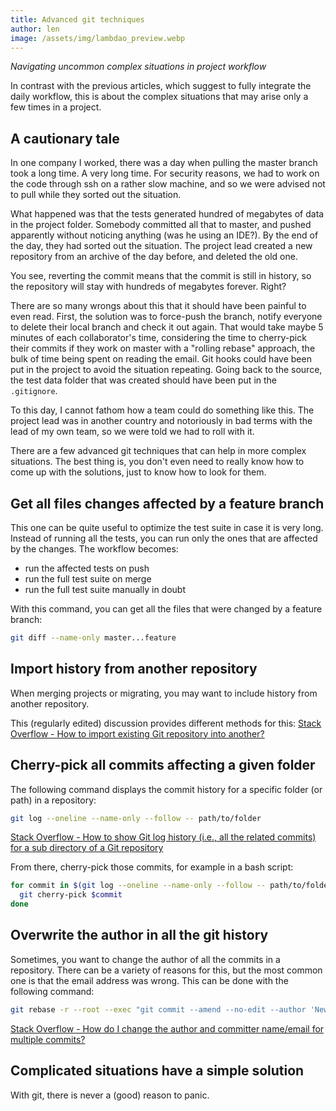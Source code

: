 ```yaml
---
title: Advanced git techniques
author: len
image: /assets/img/lambdao_preview.webp
---
```


<!-- Complex situations may require advanced knowledge, but  techniques, but_ -->
_Navigating uncommon complex situations in project workflow_

In contrast with the previous articles, which suggest to fully integrate the daily workflow, this is about the complex situations that may arise only a few times in a project.

## A cautionary tale

In one company I worked, there was a day when pulling the master branch took a long time.
A very long time.
For security reasons, we had to work on the code through ssh on a rather slow machine, and so we were advised not to pull while they sorted out the situation.

What happened was that the tests generated hundred of megabytes of data in the project folder.
Somebody committed all that to master, and pushed apparently without noticing anything (was he using an IDE?).
By the end of the day, they had sorted out the situation.
The project lead created a new repository from an archive of the day before, and deleted the old one.

You see, reverting the commit means that the commit is still in history, so the repository will stay with hundreds of megabytes forever.
Right?

There are so many wrongs about this that it should have been painful to even read.
First, the solution was to force-push the branch, notify everyone to delete their local branch and check it out again.
That would take maybe 5 minutes of each collaborator's time, considering the time to cherry-pick their commits if they work on master with a "rolling rebase" approach, the bulk of time being spent on reading the email.
Git hooks could have been put in the project to avoid the situation repeating.
Going back to the source, the test data folder that was created should have been put in the `.gitignore`.

To this day, I cannot fathom how a team could do something like this.
The project lead was in another country and notoriously in bad terms with the lead of my own team, so we were told we had to roll with it.

There are a few advanced git techniques that can help in more complex situations.
The best thing is, you don't even need to really know how to come up with the solutions, just to know how to look for them.

## Get all files changes affected by a feature branch

This one can be quite useful to optimize the test suite in case it is very long.
Instead of running all the tests, you can run only the ones that are affected by the changes.
The workflow becomes:
- run the affected tests on push
- run the full test suite on merge
- run the full test suite manually in doubt

With this command, you can get all the files that were changed by a feature branch:

```bash
git diff --name-only master...feature
```

## Import history from another repository

When merging projects or migrating, you may want to include history from another repository.

This (regularly edited) discussion provides different methods for this:
[Stack Overflow - How to import existing Git repository into another?](https://stackoverflow.com/questions/1683531/how-to-import-existing-git-repository-into-another)


## Cherry-pick all commits affecting a given folder

The following command displays the commit history for a specific folder (or path) in a repository:
```bash
git log --oneline --name-only --follow -- path/to/folder
```
[Stack Overflow - How to show Git log history (i.e., all the related commits) for a sub directory of a Git repository](https://stackoverflow.com/questions/16343659/how-to-show-git-log-history-i-e-all-the-related-commits-for-a-sub-directory)

From there, cherry-pick those commits, for example in a bash script:

```bash
for commit in $(git log --oneline --name-only --follow -- path/to/folder); do
  git cherry-pick $commit
done
```

## Overwrite the author in all the git history

Sometimes, you want to change the author of all the commits in a repository.
There can be a variety of reasons for this, but the most common one is that the email address was wrong.
This can be done with the following command:

```bash
git rebase -r --root --exec "git commit --amend --no-edit --author 'New Author Name <email@address.example>'"
```

[Stack Overflow - How do I change the author and committer name/email for multiple commits?](https://stackoverflow.com/questions/750172/how-do-i-change-the-author-and-committer-name-email-for-multiple-commits)

## Complicated situations have a simple solution

With git, there is never a (good) reason to panic.
